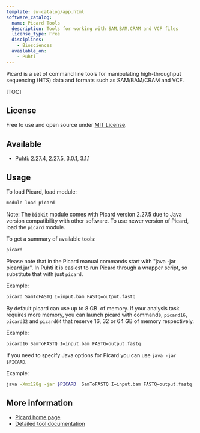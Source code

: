 ```yaml
---
template: sw-catalog/app.html
software_catalog:
  name: Picard Tools
  description: Tools for working with SAM,BAM,CRAM and VCF files
  license_type: Free
  disciplines:
    - Biosciences
  available_on:
    - Puhti
---
```




Picard is a set of command line tools for manipulating high-throughput
sequencing (HTS) data and formats such as SAM/BAM/CRAM and VCF.


[TOC]

## License

Free to use and open source under [MIT License](https://github.com/broadinstitute/picard/blob/master/LICENSE.txt).

## Available


- Puhti:  2.27.4, 2.27.5, 3.0.1,  3.1.1

## Usage

To load Picard, load module:
```bash
module load picard
```

Note: The `biokit` module comes with Picard version 2.27.5 due to Java version compatibility
with other software. To use newer version of Picard, load the `picard` module.

To get a summary of available tools:
```bash
picard
```

Please note that in the Picard manual commands start with "java -jar
picard.jar". In Puhti it is easiest to run Picard through a wrapper script,
so substitute that with just `picard`.

Example:
```bash
picard SamToFASTQ I=input.bam FASTQ=output.fastq
```

By default picard can use up to 8 GB  of memory. If your analysis task
requires more memory, you can launch picard with commands, `picard16`, `picard32`
and `picard64` that reserve 16, 32 or 64 GB of memory respectively.

Example:
```bash
picard16 SamToFASTQ I=input.bam FASTQ=output.fastq
```

If you need to specify Java options for Picard you can use `java -jar $PICARD`.

Example:
```bash
java -Xmx128g -jar $PICARD  SamToFASTQ I=input.bam FASTQ=output.fastq
```


## More information

-   [Picard home page](http://broadinstitute.github.io/picard/)
-   [Detailed tool documentation](http://broadinstitute.github.io/picard/command-line-overview.html)
